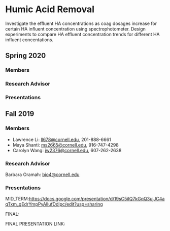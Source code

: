 # Humic Acid Removal
Investigate the effluent HA concentrations as coag dosages increase for certain HA influent concentration using spectrophotometer. Design experiments to compare HA effluent concentration trends for different HA influent concentations.

## Spring 2020 
### Members

### Research Advisor 

### Presentations

## Fall 2019 
### Members
- Lawrence Li: ll678@cornell.edu, 201-888-6661
- Maya Shanti: ms2665@cornell.edu, 916-747-4298
- Carolyn Wang: jw2376@cornell.edu, 607-262-2638

### Research Advisor
Barbara Oramah: bio4@cornell.edu

### Presentations
MID_TERM:https://docs.google.com/presentation/d/19sC5iIQ7kGqQ3ujJC4aqTxm_gEdrYmpPyAlIufDdlpc/edit?usp=sharing

FINAL:

FINAL PRESENTATION LINK: 
